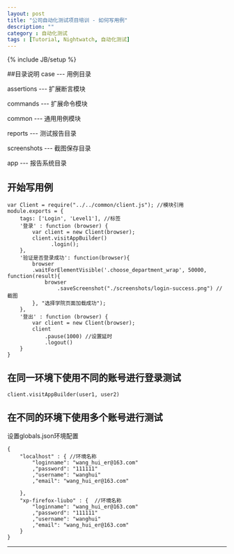 ```yaml
---
layout: post
title: "公司自动化测试项目培训 - 如何写用例"
description: ""
category : 自动化测试
tags : [Tutorial, Nightwatch, 自动化测试]
---
```

{% include JB/setup %}

##目录说明
case --- 用例目录

assertions --- 扩展断言模块

commands --- 扩展命令模块

common --- 通用用例模块

reports --- 测试报告目录

screenshots --- 截图保存目录

app --- 报告系统目录


## 开始写用例

    var Client = require("../../common/client.js"); //模块引用
    module.exports = {
        tags: ['Login', 'Level1'], //标签
        '登录' : function (browser) {
            var client = new Client(browser);
            client.visitAppBuilder()
                  .login();
        },
        '验证是否登录成功': function(browser){
            browser
            .waitForElementVisible('.choose_department_wrap', 50000, function(result){
                browser
                    .saveScreenshot("./screenshots/login-success.png") //截图
            }, "选择学院页面加载成功");
        },
        '登出' : function (browser) {
            var client = new Client(browser);
            client
                .pause(1000) //设置延时
                .logout()
        }
    }

## 在同一环境下使用不同的账号进行登录测试

    client.visitAppBuilder(user1, user2)

## 在不同的环境下使用多个账号进行测试

设置globals.json环境配置

    {
        "localhost" : { //环境名称
            "loginname": "wang_hui_er@163.com"
            ,"password": "111111"
            ,"username": "wanghui"
            ,"email": "wang_hui_er@163.com"

        },
        "xp-firefox-liubo" : {  //环境名称
            "loginname": "wang_hui_er@163.com"
            ,"password": "111111"
            ,"username": "wanghui"
            ,"email": "wang_hui_er@163.com"
        }
    }



---